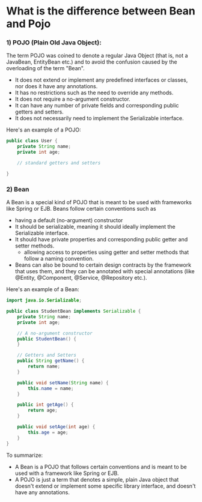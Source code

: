# What is the difference between Bean and Pojo

### 1) POJO (Plain Old Java Object):

The term POJO was coined to denote a regular Java Object (that is, not a JavaBean,
EntityBean etc.) and to avoid the confusion caused by the overloading of the term "Bean".

- It does not extend or implement any predefined interfaces or classes, nor does it have any annotations.
- It has no restrictions such as the need to override any methods.
- It does not require a no-argument constructor.
- It can have any number of private fields and corresponding public getters and setters.
- It does not necessarily need to implement the Serializable interface.

Here's an example of a POJO:

```java
public class User {
    private String name;
    private int age;

    // standard getters and setters

}
```

### 2) Bean

A Bean is a special kind of POJO that is meant to be used with frameworks like Spring or EJB. Beans follow
certain conventions such as

- having a default (no-argument) constructor
- It should be serializable, meaning it should ideally implement the Serializable interface.
- It should have private properties and corresponding public getter and setter methods.
    - allowing access to properties using getter and setter methods that follow a naming convention.
- Beans can also be bound to certain design contracts by the framework that uses them, and they can be annotated with
  special annotations (like @Entity, @Component, @Service, @Repository etc.).

Here's an example of a Bean:

```java
import java.io.Serializable;

public class StudentBean implements Serializable {
    private String name;
    private int age;

    // A no-argument constructor
    public StudentBean() {
    }

    // Getters and Setters
    public String getName() {
        return name;
    }

    public void setName(String name) {
        this.name = name;
    }

    public int getAge() {
        return age;
    }

    public void setAge(int age) {
        this.age = age;
    }
}


```

To summarize:

- A Bean is a POJO that follows certain conventions and is meant to be used with a framework like Spring or EJB.
- A POJO is just a term that denotes a simple, plain Java object that doesn't extend or implement some specific library
  interface, and doesn't have any annotations.





